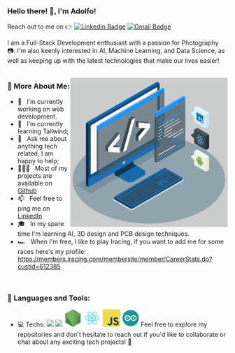 
### Hello there! :wave:, I'm Adolfo!
 Reach out to me on :point_right: [![Linkedin Badge](https://img.shields.io/badge/-Linkedin-4169E1?style=flat-square&logo=Linkedin&logoColor=white&&link=https://https://www.linkedin.com/in/adolfo-gomez-g/)](https://www.linkedin.com/in/adolfo-gomez-g)
[![Gmail Badge](https://img.shields.io/badge/-Gmail-c14438?style=flat-square&logo=Gmail&logoColor=white&link=mailto:adolfogomez97@gmail.com)](mailto:adolfogomez97@gmail.com)


I am a Full-Stack Development enthusiast with a passion for Photography :camera:. I'm also keenly interested in AI, Machine Learning, and Data Science, as well as keeping up with the latest technologies that make our lives easier!
<br/>
<br/>

<img align="right" alt="GIF" src="https://github.com/Adolfo-97/Adolfo-97/blob/main/assets/techstack-gif.gif" width="360px"/>
  
### 🧐 More About Me:

- 💼 &nbsp; I’m currently working on web development.
- 🌱 &nbsp; I’m currently learning Tailwind;
- 💬 &nbsp; Ask me about anything tech related, I am happy to help;
- 👨🏻‍💻 &nbsp; Most of my projects are available on [Github](https://github.com/Adolfo-97?tab=repositories)
- 📫 &nbsp; Feel free to ping me on [LinkedIn](https://www.linkedin.com/in/adolfo-gomez-g/)
- 🎓 &nbsp; In my spare time I'm learning AI, 3D design and PCB design techniques.
- 🏎️ &nbsp; When I'm free, I like to play Iracing, if you want to add me for some races here's my profile: https://members.iracing.com/membersite/member/CareerStats.do?custid=612385

<br>

### 🔨 Languages and Tools:

- :computer: Techs: <img height="40" 
src="https://upload.wikimedia.org/wikipedia/commons/6/61/HTML5_logo_and_wordmark.svg">  <img height="40" 
src="https://upload.wikimedia.org/wikipedia/commons/d/d5/CSS3_logo_and_wordmark.svg">  <img height="40"                                                                                            
src="https://raw.githubusercontent.com/github/explore/80688e429a7d4ef2fca1e82350fe8e3517d3494d/topics/nodejs/nodejs.png">  <img height="40" src="https://raw.githubusercontent.com/github/explore/80688e429a7d4ef2fca1e82350fe8e3517d3494d/topics/react/react.png">  <img height="40" src="https://raw.githubusercontent.com/github/explore/80688e429a7d4ef2fca1e82350fe8e3517d3494d/topics/javascript/javascript.png">  <img height="40" src="https://raw.githubusercontent.com/github/explore/80688e429a7d4ef2fca1e82350fe8e3517d3494d/topics/arduino/arduino.png">
Feel free to explore my repositories and don't hesitate to reach out if you'd like to collaborate or chat about any exciting tech projects! :rocket:


